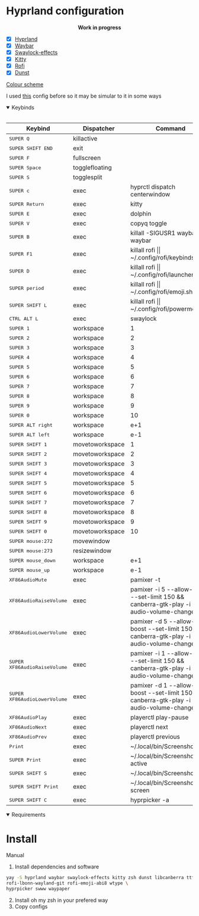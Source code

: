 # Hyprland configuration
<center><b>Work in progress</b></center>

- [x] [Hyprland](https://github.com/hyprwm/Hyprland)
- [x] [Waybar](https://github.com/Alexays/Waybar)
- [x] [Swaylock-effects](https://github.com/mortie/swaylock-effects)
- [x] [Kitty](https://sw.kovidgoyal.net/kitty/)
- [x] [Rofi](https://github.com/lbonn/rofi)
- [x] [Dunst](https://github.com/dunst-project/dunst)

[Colour scheme](https://github.com/morhetz/gruvbox)

I used [this](https://github.com/linuxmobile/hyprland-dots) config before so it may be simular to it in some ways

<details open>
<summary>Keybinds</summary>
<br/>


| Keybind | Dispatcher | Command |
|---------|------------|---------|
| <kbd>SUPER Q</kbd> | killactive  |  |
| <kbd>SUPER SHIFT END</kbd> | exit  |  |
| <kbd>SUPER F</kbd> | fullscreen  |  |
| <kbd>SUPER Space</kbd> | togglefloating  |  |
| <kbd>SUPER S</kbd> | togglesplit  |  |
| <kbd>SUPER c</kbd> | exec | hyprctl dispatch centerwindow  |
| <kbd>SUPER Return</kbd> | exec | kitty  |
| <kbd>SUPER E</kbd> | exec | dolphin  |
| <kbd>SUPER V</kbd> | exec | copyq toggle  |
| <kbd>SUPER B</kbd> | exec | killall -SIGUSR1 waybar \|\| waybar  |
| <kbd>SUPER F1</kbd> | exec | killall rofi \|\| ~/.config/rofi/keybinds.sh  |
| <kbd>SUPER D</kbd> | exec | killall rofi \|\| ~/.config/rofi/launcher.sh  |
| <kbd>SUPER period</kbd> | exec | killall rofi \|\| ~/.config/rofi/emoji.sh  |
| <kbd>SUPER SHIFT L</kbd> | exec | killall rofi \|\| ~/.config/rofi/powermenu.sh  |
| <kbd>CTRL ALT L</kbd> | exec | swaylock  |
| <kbd>SUPER 1</kbd> | workspace | 1  |
| <kbd>SUPER 2</kbd> | workspace | 2  |
| <kbd>SUPER 3</kbd> | workspace | 3  |
| <kbd>SUPER 4</kbd> | workspace | 4  |
| <kbd>SUPER 5</kbd> | workspace | 5  |
| <kbd>SUPER 6</kbd> | workspace | 6  |
| <kbd>SUPER 7</kbd> | workspace | 7  |
| <kbd>SUPER 8</kbd> | workspace | 8  |
| <kbd>SUPER 9</kbd> | workspace | 9  |
| <kbd>SUPER 0</kbd> | workspace | 10  |
| <kbd>SUPER ALT right</kbd> | workspace | e+1  |
| <kbd>SUPER ALT left</kbd> | workspace | e-1  |
| <kbd>SUPER SHIFT 1</kbd> | movetoworkspace | 1  |
| <kbd>SUPER SHIFT 2</kbd> | movetoworkspace | 2  |
| <kbd>SUPER SHIFT 3</kbd> | movetoworkspace | 3  |
| <kbd>SUPER SHIFT 4</kbd> | movetoworkspace | 4  |
| <kbd>SUPER SHIFT 5</kbd> | movetoworkspace | 5  |
| <kbd>SUPER SHIFT 6</kbd> | movetoworkspace | 6  |
| <kbd>SUPER SHIFT 7</kbd> | movetoworkspace | 7  |
| <kbd>SUPER SHIFT 8</kbd> | movetoworkspace | 8  |
| <kbd>SUPER SHIFT 9</kbd> | movetoworkspace | 9  |
| <kbd>SUPER SHIFT 0</kbd> | movetoworkspace | 10  |
| <kbd>SUPER mouse:272</kbd> | movewindow  |  |
| <kbd>SUPER mouse:273</kbd> | resizewindow  |  |
| <kbd>SUPER mouse_down</kbd> | workspace | e+1  |
| <kbd>SUPER mouse_up</kbd> | workspace | e-1  |
| <kbd>XF86AudioMute</kbd> | exec | pamixer -t  |
| <kbd>XF86AudioRaiseVolume</kbd> | exec | pamixer -i 5 --allow-boost --set-limit 150 && canberra-gtk-play -i audio-volume-change  |
| <kbd>XF86AudioLowerVolume</kbd> | exec | pamixer -d 5 --allow-boost --set-limit 150 && canberra-gtk-play -i audio-volume-change  |
| <kbd>SUPER  XF86AudioRaiseVolume</kbd> | exec | pamixer -i 1 --allow-boost --set-limit 150 && canberra-gtk-play -i audio-volume-change  |
| <kbd>SUPER  XF86AudioLowerVolume</kbd> | exec | pamixer -d 1 --allow-boost --set-limit 150 && canberra-gtk-play -i audio-volume-change  |
| <kbd>XF86AudioPlay</kbd> | exec | playerctl play-pause  |
| <kbd>XF86AudioNext</kbd> | exec | playerctl next  |
| <kbd>XF86AudioPrev</kbd> | exec | playerctl previous  |
| <kbd>Print</kbd> | exec | ~/.local/bin/Screenshot full  |
| <kbd>SUPER  Print</kbd> | exec | ~/.local/bin/Screenshot active  |
| <kbd>SUPER SHIFT S</kbd> | exec | ~/.local/bin/Screenshot area  |
| <kbd>SUPER SHIFT  Print</kbd> | exec | ~/.local/bin/Screenshot screen  |
| <kbd>SUPER SHIFT C</kbd> | exec | hyprpicker -a  |

</details>

<details open>
<summary>Requirements</summary>


# Install
<!--Automatic (do not use) (doesn't copy the config yet)
```bash
./install.sh
``` -->

Manual
1. Install dependencies and software
```bash
yay -S hyprland waybar swaylock-effects kitty zsh dunst libcanberra ttf-cascadia-code-nerd hyprkeys jq copyq \
rofi-lbonn-wayland-git rofi-emoji-abi8 wtype \
hyprpicker swww waypaper
```
2. Install oh my zsh in your prefered way
3. Copy configs
</details>
